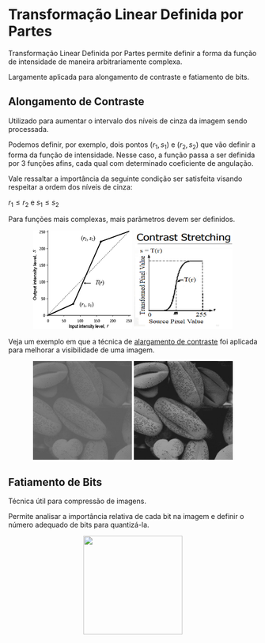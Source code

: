 # Transformação Linear Definida por Partes

Transformação Linear Definida por Partes permite definir a forma da função de intensidade de maneira arbitrariamente complexa.

Largamente aplicada para alongamento de contraste e fatiamento de bits.

## Alongamento de Contraste

Utilizado para aumentar o intervalo dos níveis de cinza da imagem sendo processada.

Podemos definir, por exemplo, dois pontos $(r_1, s_1)$ e $(r_2, s_2)$ que vão definir a forma da função de intensidade. Nesse caso, a função passa a ser definida por 3 funções afins, cada qual com determinado coeficiente de angulação.

Vale ressaltar a importância da seguinte condição ser satisfeita visando respeitar a ordem dos níveis de cinza:

$r_1 \leq r_2$ e $s_1 \leq s_2$

Para funções mais complexas, mais parâmetros devem ser definidos.

<p align="center">
    <img src="./readmeImg/transformacaoPartes.jpg" width="200px" height="200px">
    <img src="./readmeImg/alargamentoConstraste.jpg" width="200px" height="200px">
</p>

Veja um exemplo em que a técnica de [alargamento de contraste](alongamentoContraste) foi aplicada para melhorar a visibilidade de uma imagem.

<p align="center">
    <img src="./readmeImg/pollen.jpg" width="200px" height="200px">
    <img src="./readmeImg/pollen_output.jpg" width="200px" height="200px">
</p>

## Fatiamento de Bits

Técnica útil para compressão de imagens.

Permite analisar a importância relativa de cada bit na imagem e definir o número adequado de bits para quantizá-la.

<p align="center">
    <img src="./readmeImg/planosDeBit.jpg.jpg" width="200px" height="200px">
</p>